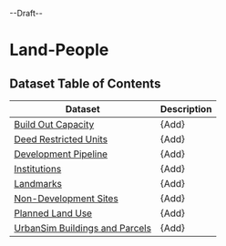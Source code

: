 --Draft--

# Land-People

## Dataset Table of Contents

**Dataset**|**Description**
-----|-----
[Build Out Capacity](build-out-capacity.md)|{Add}
[Deed Restricted Units](deed-restricted-units.md)|{Add}
[Development Pipeline](development-pipeline.md)|{Add}
[Institutions](institutions.md)|{Add}
[Landmarks](landmarks.md)|{Add}
[Non-Development Sites](non-development-sites.md)|{Add}
[Planned Land Use](plu.md)|{Add}
[UrbanSim Buildings and Parcels](urbansim-buildings-parcels.md)|{Add}

